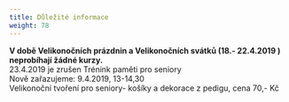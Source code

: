 ```yaml
---
title: Důležité informace
weight: 78
---
```

**V době Velikonočních prázdnin a Velikonočních svátků (18.- 22.4.2019 ) neprobíhají žádné kurzy.**\
23.4.2019 je zrušen Trénink paměti pro seniory\
Nově zařazujeme: 9.4.2019, 13-14,30\
Velikonoční tvoření pro seniory- košíky a dekorace z pedigu, cena 70,- Kč
